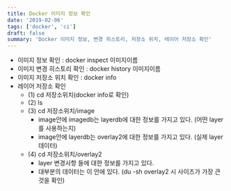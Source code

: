 ```yaml
---
title: Docker 이미지 정보 확인
date: '2019-02-06'
tags: ['docker', 'ci']
draft: false
summary: 'Docker 이미지 정보, 변경 히스토리, 저장소 위치, 레이어 저장소 확인'
---
```


- 이미지 정보 확인 : docker inspect 이미지이름
- 이미지 변경 히스토리 확인 : docker history 이미지이름
- 이미지 저장소 위치 확인 : docker info
- 레이어 저장소 확인
  - (1) cd 저장소위치(docker info로 확인)
  - (2) ls
  - (3) cd 저장소위치/image
    - image안에 imagedb는 layerdb에 대한 정보를 가지고 있다. (어떤 layer를 사용하는지)
    - image안에 layerdb는 overlay2에 대한 정보를 가지고 있다. (실제 layer 데이터)
  - (4) cd 저장소위치/overlay2
    - layer 변경사항 들에 대한 정보를 가지고 있다.
    - 대부분의 데이터는 이 안에 있다. (du -sh overlay2 시 사이즈가 가장 큰 것을 확인)
